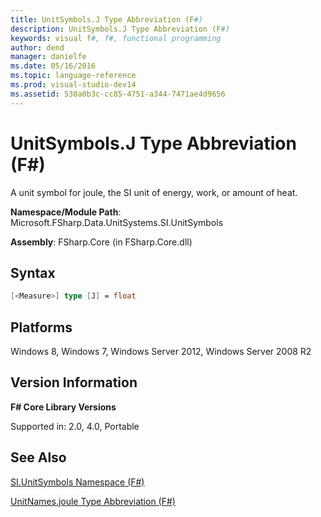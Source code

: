 ```yaml
---
title: UnitSymbols.J Type Abbreviation (F#)
description: UnitSymbols.J Type Abbreviation (F#)
keywords: visual f#, f#, functional programming
author: dend
manager: danielfe
ms.date: 05/16/2016
ms.topic: language-reference
ms.prod: visual-studio-dev14
ms.assetid: 530a0b3c-cc85-4751-a344-7471ae4d9656 
---
```


# UnitSymbols.J Type Abbreviation (F#)

A unit symbol for joule, the SI unit of energy, work, or amount of heat.

**Namespace/Module Path**: Microsoft.FSharp.Data.UnitSystems.SI.UnitSymbols

**Assembly**: FSharp.Core (in FSharp.Core.dll)


## Syntax

```fsharp
[<Measure>] type [J] = float
```

## Platforms
Windows 8, Windows 7, Windows Server 2012, Windows Server 2008 R2


## Version Information
**F# Core Library Versions**

Supported in: 2.0, 4.0, Portable




## See Also
[SI.UnitSymbols Namespace &#40;F&#35;&#41;](SI.UnitSymbols-Namespace-%5BFSharp%5D.md)

[UnitNames.joule Type Abbreviation &#40;F&#35;&#41;](UnitNames.joule-Type-Abbreviation-%5BFSharp%5D.md)

